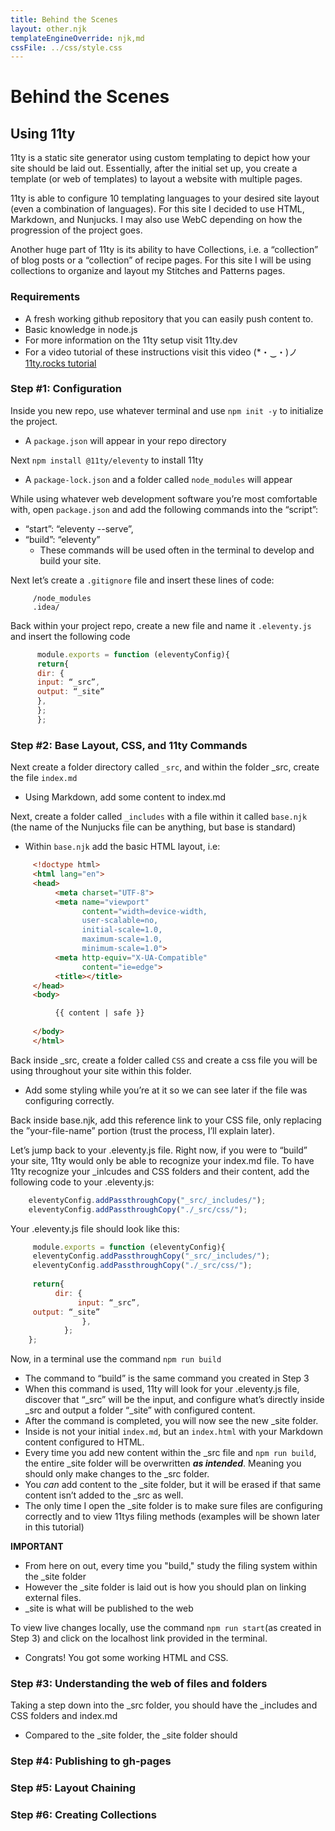 ```yaml
---
title: Behind the Scenes
layout: other.njk
templateEngineOverride: njk,md
cssFile: ../css/style.css
---
```


# Behind the Scenes

## Using 11ty


11ty is a static site generator using custom templating to depict how your site should be laid out. Essentially, after the initial set up, you create a template (or web of templates) to layout a website with multiple pages.

11ty is able to configure 10 templating languages to your desired site layout (even a combination of languages). For this site I decided to use HTML, Markdown, and Nunjucks. I may also use WebC depending on how the progression of the project goes.

Another huge part of 11ty is its ability to have Collections, i.e. a “collection” of blog posts or a “collection” of recipe pages. For this site I will be using collections to organize and layout my Stitches and Patterns pages.



### Requirements
-	A fresh working github repository that you can easily push content to.
-	Basic knowledge in node.js
-	For more information on the 11ty setup visit 11ty.dev
-	For a video tutorial of these instructions visit this video (*・‿・)ノ [11ty.rocks tutorial](https://www.youtube.com/watch?v=p81J7G1qFAM&list=PLRsQ6aSNe0GDFHNteM1VUSQrTJvIKoMas&index=2)

### Step #1: Configuration
Inside you new repo, use whatever terminal and use `npm init -y` to initialize the project. 
   - A `package.json` will appear in your repo directory

Next `npm install @11ty/eleventy` to install 11ty 
   - A `package-lock.json` and a folder called `node_modules` will appear

While using whatever web development software you’re most comfortable with, open `package.json` and add the following commands into the “script”:
   - “start”: “eleventy --serve”, 
   - “build”: “eleventy”
       - These commands will be used often in the terminal to develop and build your site.

Next let’s create a `.gitignore` file and insert these lines of code:
```ignorelang
     /node_modules
     .idea/
```

Back within your project repo, create a new file and name it `.eleventy.js` and insert the following code
```js
      module.exports = function (eleventyConfig){
      return{
      dir: {
      input: “_src”,
      output: “_site”
      },
      };
      };
```
### Step #2: Base Layout, CSS, and 11ty Commands
Next create a folder directory called `_src`, and within the folder _src, create the file `index.md`
   - Using Markdown, add some content to index.md

Next, create a folder called `_includes` with a file within it called `base.njk` (the name of the Nunjucks file can be anything, but base is standard)
   - Within `base.njk` add the basic HTML layout, i.e:
```html
     <!doctype html>
     <html lang="en">
     <head>
          <meta charset="UTF-8">
          <meta name="viewport" 
                content="width=device-width, 
                user-scalable=no, 
                initial-scale=1.0, 
                maximum-scale=1.0, 
                minimum-scale=1.0">
          <meta http-equiv="X-UA-Compatible" 
                content="ie=edge">
          <title></title>
     </head>
     <body>

          {{ content | safe }}
    
     </body>
     </html>
```
 
Back inside _src, create a folder called `CSS` and create a css file you will be using throughout your site within this folder. 
   - Add some styling while you’re at it so we can see later if the file was configuring correctly.

Back inside base.njk, add this reference link to your CSS file, only replacing the ”your-file-name” portion (trust the process, I’ll explain later).

Let’s jump back to your .eleventy.js file. Right now, if you were to “build” your site, 11ty would only be able to recognize your index.md file. To have 11ty recognize your _inlcudes and CSS folders and their content, add the following code to your .eleventy.js:
```js
    eleventyConfig.addPassthroughCopy("_src/_includes/");
    eleventyConfig.addPassthroughCopy("./_src/css/");
```
Your .eleventy.js file should look like this:
```js
     module.exports = function (eleventyConfig){
     eleventyConfig.addPassthroughCopy("_src/_includes/");
     eleventyConfig.addPassthroughCopy("./_src/css/");
    
     return{
          dir: {
               input: “_src”,
     output: “_site”
                },
            };
    };

```

Now, in a terminal use the command `npm run build`
- The command to “build” is the same command you created in Step 3 
- When this command is used, 11ty will look for your  .eleventy.js file, discover that “_src” will be the input, and configure what’s directly inside _src and output a folder “_site” with configured content.
- After the command is completed, you will now see the new _site folder.
- Inside is not your initial `index.md`, but an `index.html` with your Markdown content configured to HTML.
- Every time you add new content within the _src file and `npm run build`, the entire _site folder will be overwritten **_as intended_**. Meaning you should only make changes to the _src folder.
- You _can_ add content to the _site folder, but it will be erased if that same content isn’t added to the _src as well.
- The only time I open the _site folder is to make sure files are configuring correctly and to view 11tys filing methods (examples will be shown later in this tutorial)

**IMPORTANT**
- From here on out, every time you "build," study the filing system within the _site folder
- However the _site folder is laid out is how you should plan on linking external files. 
- _site is what will be published to the web


To view live changes locally, use the command `npm run start`(as created in Step 3) and click on the localhost link provided in the terminal.
- Congrats! You got some working HTML and CSS.

### Step #3: Understanding the web of files and folders

Taking a step down into the _src folder, you should have the _includes and CSS folders and index.md
- Compared to the _site folder, the _site folder should

### Step #4: Publishing to gh-pages

### Step #5: Layout Chaining

### Step #6: Creating Collections